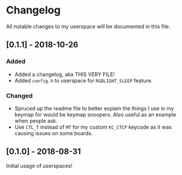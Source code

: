 # Changelog
All notable changes to my userspace will be documented in this file.

## [0.1.1] - 2018-10-26
### Added
- Added a changelog, aka THIS VERY FILE!
- Added `config.h` to userspace for `RGBLIGHT_SLEEP` feature.

### Changed
- Spruced up the readme file to better explain the things I use in my keymap for would be keymap snoopers. Also useful as an example when people ask.
- Use `CTL_T` instead of `MT` for my custom `KC_CTCP` keycode as it was causing issues on some boards.

## [0.1.0] - 2018-08-31
Initial usage of userspaces!
